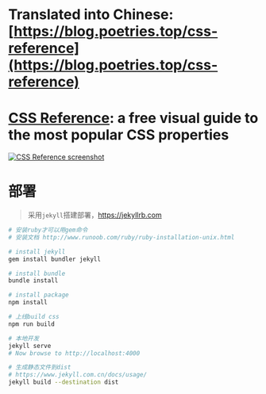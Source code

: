# Translated into Chinese: [https://blog.poetries.top/css-reference](https://blog.poetries.top/css-reference)

# [CSS Reference](https://blog.poetries.top/css-reference): a free visual guide to the most popular CSS properties

[![CSS Reference screenshot](https://raw.github.com/jgthms/css-reference/master/images/css-reference-share.png)](https://blog.poetries.top/css-reference)

# 部署

> 采用`jekyll`搭建部署，https://jekyllrb.com

```bash
# 安装ruby才可以用gem命令
# 安装文档 http://www.runoob.com/ruby/ruby-installation-unix.html

# install jekyll
gem install bundler jekyll

# install bundle
bundle install 

# install package
npm install

# 上线build css
npm run build

# 本地开发
jekyll serve
# Now browse to http://localhost:4000

# 生成静态文件到dist
# https://www.jekyll.com.cn/docs/usage/
jekyll build --destination dist
```

